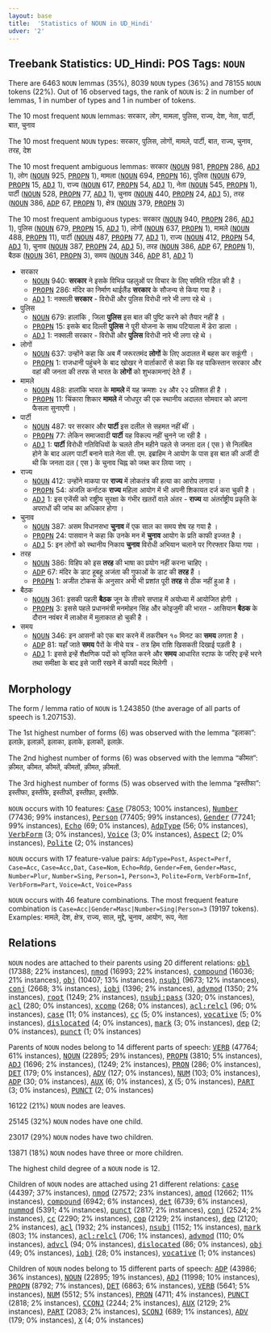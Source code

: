 ```yaml
---
layout: base
title:  'Statistics of NOUN in UD_Hindi'
udver: '2'
---
```


## Treebank Statistics: UD_Hindi: POS Tags: `NOUN`

There are 6463 `NOUN` lemmas (35%), 8039 `NOUN` types (36%) and 78155 `NOUN` tokens (22%).
Out of 16 observed tags, the rank of `NOUN` is: 2 in number of lemmas, 1 in number of types and 1 in number of tokens.

The 10 most frequent `NOUN` lemmas: सरकार, लोग, मामला, पुलिस, राज्य, देश, नेता, पार्टी, बात, चुनाव

The 10 most frequent `NOUN` types:  सरकार, पुलिस, लोगों, मामले, पार्टी, बात, राज्य, चुनाव, तरह, देश

The 10 most frequent ambiguous lemmas: सरकार (<tt><a href="hi-pos-NOUN.html">NOUN</a></tt> 981, <tt><a href="hi-pos-PROPN.html">PROPN</a></tt> 286, <tt><a href="hi-pos-ADJ.html">ADJ</a></tt> 1), लोग (<tt><a href="hi-pos-NOUN.html">NOUN</a></tt> 925, <tt><a href="hi-pos-PROPN.html">PROPN</a></tt> 1), मामला (<tt><a href="hi-pos-NOUN.html">NOUN</a></tt> 694, <tt><a href="hi-pos-PROPN.html">PROPN</a></tt> 16), पुलिस (<tt><a href="hi-pos-NOUN.html">NOUN</a></tt> 679, <tt><a href="hi-pos-PROPN.html">PROPN</a></tt> 15, <tt><a href="hi-pos-ADJ.html">ADJ</a></tt> 1), राज्य (<tt><a href="hi-pos-NOUN.html">NOUN</a></tt> 617, <tt><a href="hi-pos-PROPN.html">PROPN</a></tt> 54, <tt><a href="hi-pos-ADJ.html">ADJ</a></tt> 1), नेता (<tt><a href="hi-pos-NOUN.html">NOUN</a></tt> 545, <tt><a href="hi-pos-PROPN.html">PROPN</a></tt> 1), पार्टी (<tt><a href="hi-pos-NOUN.html">NOUN</a></tt> 528, <tt><a href="hi-pos-PROPN.html">PROPN</a></tt> 77, <tt><a href="hi-pos-ADJ.html">ADJ</a></tt> 1), चुनाव (<tt><a href="hi-pos-NOUN.html">NOUN</a></tt> 440, <tt><a href="hi-pos-PROPN.html">PROPN</a></tt> 24, <tt><a href="hi-pos-ADJ.html">ADJ</a></tt> 5), तरह (<tt><a href="hi-pos-NOUN.html">NOUN</a></tt> 386, <tt><a href="hi-pos-ADP.html">ADP</a></tt> 67, <tt><a href="hi-pos-PROPN.html">PROPN</a></tt> 1), क्षेत्र (<tt><a href="hi-pos-NOUN.html">NOUN</a></tt> 379, <tt><a href="hi-pos-PROPN.html">PROPN</a></tt> 3)

The 10 most frequent ambiguous types:  सरकार (<tt><a href="hi-pos-NOUN.html">NOUN</a></tt> 940, <tt><a href="hi-pos-PROPN.html">PROPN</a></tt> 286, <tt><a href="hi-pos-ADJ.html">ADJ</a></tt> 1), पुलिस (<tt><a href="hi-pos-NOUN.html">NOUN</a></tt> 679, <tt><a href="hi-pos-PROPN.html">PROPN</a></tt> 15, <tt><a href="hi-pos-ADJ.html">ADJ</a></tt> 1), लोगों (<tt><a href="hi-pos-NOUN.html">NOUN</a></tt> 637, <tt><a href="hi-pos-PROPN.html">PROPN</a></tt> 1), मामले (<tt><a href="hi-pos-NOUN.html">NOUN</a></tt> 488, <tt><a href="hi-pos-PROPN.html">PROPN</a></tt> 11), पार्टी (<tt><a href="hi-pos-NOUN.html">NOUN</a></tt> 487, <tt><a href="hi-pos-PROPN.html">PROPN</a></tt> 77, <tt><a href="hi-pos-ADJ.html">ADJ</a></tt> 1), राज्य (<tt><a href="hi-pos-NOUN.html">NOUN</a></tt> 412, <tt><a href="hi-pos-PROPN.html">PROPN</a></tt> 54, <tt><a href="hi-pos-ADJ.html">ADJ</a></tt> 1), चुनाव (<tt><a href="hi-pos-NOUN.html">NOUN</a></tt> 387, <tt><a href="hi-pos-PROPN.html">PROPN</a></tt> 24, <tt><a href="hi-pos-ADJ.html">ADJ</a></tt> 5), तरह (<tt><a href="hi-pos-NOUN.html">NOUN</a></tt> 386, <tt><a href="hi-pos-ADP.html">ADP</a></tt> 67, <tt><a href="hi-pos-PROPN.html">PROPN</a></tt> 1), बैठक (<tt><a href="hi-pos-NOUN.html">NOUN</a></tt> 361, <tt><a href="hi-pos-PROPN.html">PROPN</a></tt> 3), समय (<tt><a href="hi-pos-NOUN.html">NOUN</a></tt> 346, <tt><a href="hi-pos-ADP.html">ADP</a></tt> 81, <tt><a href="hi-pos-ADJ.html">ADJ</a></tt> 1)


* सरकार
  * <tt><a href="hi-pos-NOUN.html">NOUN</a></tt> 940: <b>सरकार</b> ने इसके विभिन्न पहलुओं पर विचार के लिए समिति गठित की है ।
  * <tt><a href="hi-pos-PROPN.html">PROPN</a></tt> 286: मंदिर का निर्माण थाईलैंड <b>सरकार</b> के सौजन्‍य से किया गया है ।
  * <tt><a href="hi-pos-ADJ.html">ADJ</a></tt> 1: नक्सली <b>सरकार</b> - विरोधी और पुलिस विरोधी नारे भी लगा रहे थे ।
* पुलिस
  * <tt><a href="hi-pos-NOUN.html">NOUN</a></tt> 679: हालांकि , जिला <b>पुलिस</b> इस बात की पुष्टि करने को तैयार नहीं है ।
  * <tt><a href="hi-pos-PROPN.html">PROPN</a></tt> 15: इसके बाद दिल्ली <b>पुलिस</b> ने पूरी योजना के साथ पटियाला में डेरा डाला ।
  * <tt><a href="hi-pos-ADJ.html">ADJ</a></tt> 1: नक्सली सरकार - विरोधी और <b>पुलिस</b> विरोधी नारे भी लगा रहे थे ।
* लोगों
  * <tt><a href="hi-pos-NOUN.html">NOUN</a></tt> 637: उन्होंने कहा कि अब मैं जरूरतमंद <b>लोगों</b> के लिए अदालत में बहस कर सकूंगी ।
  * <tt><a href="hi-pos-PROPN.html">PROPN</a></tt> 1: राजधानी पहुंचने के बाद खोखर ने वार्ताकारों से कहा कि वह पाकिस्तान सरकार और वहां की जनता की तरफ से भारत के <b>लोगों</b> को शुभकामनाएं देते हैं ।
* मामले
  * <tt><a href="hi-pos-NOUN.html">NOUN</a></tt> 488: हालांकि भारत के <b>मामले</b> में यह क्रमशः २४ और २२ प्रतिशत ही है ।
  * <tt><a href="hi-pos-PROPN.html">PROPN</a></tt> 11: चिंकारा शिकार <b>मामले</b> में जोधपुर की एक स्थानीय अदालत सोमवार को अपना फैसला सुनाएगी ।
* पार्टी
  * <tt><a href="hi-pos-NOUN.html">NOUN</a></tt> 487: पर सरकार और <b>पार्टी</b> इस दलील से सहमत नहीं थीं ।
  * <tt><a href="hi-pos-PROPN.html">PROPN</a></tt> 77: लेकिन समाजवादी <b>पार्टी</b> यह विकल्प नहीं चुनने जा रही है ।
  * <tt><a href="hi-pos-ADJ.html">ADJ</a></tt> 1: <b>पार्टी</b> विरोधी गतिविधियों के चलते तीन महीने पहले से जनता दल ( एस ) से निलंबित होने के बाद अलग पार्टी बनाने वाले नेता सी. एम. इब्राहिम ने आयोग के पास इस बात की अर्जी दी थी कि जनता दल ( एस ) के चुनाव चिह्न को जब्त कर लिया जाए ।
* राज्य
  * <tt><a href="hi-pos-NOUN.html">NOUN</a></tt> 412: उन्होंने माकपा पर <b>राज्य</b> में लोकतंत्र की हत्या का आरोप लगाया ।
  * <tt><a href="hi-pos-PROPN.html">PROPN</a></tt> 54: अंजलि कर्नाटक <b>राज्य</b> महिला आयोग में भी अपनी शिकायत दर्ज करा चुकी है ।
  * <tt><a href="hi-pos-ADJ.html">ADJ</a></tt> 1: इस एजेंसी को राष्ट्रीय सुरक्षा के गंभीर खतरों वाले अंतर - <b>राज्य</b> या अंतर्राष्ट्रीय प्रकृति के अपराधों की जांच का अधिकार होगा ।
* चुनाव
  * <tt><a href="hi-pos-NOUN.html">NOUN</a></tt> 387: असम विधानसभा <b>चुनाव</b> में एक साल का समय शेष रह गया है ।
  * <tt><a href="hi-pos-PROPN.html">PROPN</a></tt> 24: पासवान ने कहा कि उनके मन में <b>चुनाव</b> आयोग के प्रति काफी इज्जत है ।
  * <tt><a href="hi-pos-ADJ.html">ADJ</a></tt> 5: इन लोगों को स्थानीय निकाय <b>चुनाव</b> विरोधी अभियान चलाने पर गिरफ्तार किया गया ।
* तरह
  * <tt><a href="hi-pos-NOUN.html">NOUN</a></tt> 386: विहिप को इस <b>तरह</b> की भाषा का प्रयोग नहीं करना चाहिए ।
  * <tt><a href="hi-pos-ADP.html">ADP</a></tt> 67: मंदिर के डाट हूबहू अजंता की गुफाओं के डाट की <b>तरह</b> हैं ।
  * <tt><a href="hi-pos-PROPN.html">PROPN</a></tt> 1: अजीत टोकस के अनुसार अभी भी प्रशांत पूरी <b>तरह</b> से ठीक नहीं हुआ है ।
* बैठक
  * <tt><a href="hi-pos-NOUN.html">NOUN</a></tt> 361: इसकी पहली <b>बैठक</b> जून के तीसरे सप्ताह में अयोध्या में आयोजित होगी ।
  * <tt><a href="hi-pos-PROPN.html">PROPN</a></tt> 3: इससे पहले प्रधानमंत्री मनमोहन सिंह और कोइजुमी की भारत - आसियान <b>बैठक</b> के दौरान नवंबर में लाओस में मुलाकात हो चुकी है ।
* समय
  * <tt><a href="hi-pos-NOUN.html">NOUN</a></tt> 346: इन आसनों को एक बार करने में तकरीबन १० मिनट का <b>समय</b> लगता है ।
  * <tt><a href="hi-pos-ADP.html">ADP</a></tt> 81: यहाँ जाते <b>समय</b> पैरों के नीचे यत्र - तत्र हिम राशि खिसकती दिखाई पड़ती है ।
  * <tt><a href="hi-pos-ADJ.html">ADJ</a></tt> 1: इससे इन्हें शैक्षणिक पदों को सृजित करने और <b>समय</b> आधारित स्टाफ के जरिए इन्हें भरने तथा समीक्षा के बाद इसे जारी रखने में काफी मदद मिलेगी ।

## Morphology

The form / lemma ratio of `NOUN` is 1.243850 (the average of all parts of speech is 1.207153).

The 1st highest number of forms (6) was observed with the lemma “इलाका”: इलाक़े, इलाक़ों, इलाका, इलाके, इलाकों, इलाक़े.

The 2nd highest number of forms (6) was observed with the lemma “कीमत”: क़ीमत, कीमत, कीमतें, कीमतों, क़ीमत, क़ीमतों.

The 3rd highest number of forms (5) was observed with the lemma “इस्तीफा”: इस्तीफा, इस्तीफे, इस्तीफों, इस्तीफ़ा, इस्तीफ़े.

`NOUN` occurs with 10 features: <tt><a href="hi-feat-Case.html">Case</a></tt> (78053; 100% instances), <tt><a href="hi-feat-Number.html">Number</a></tt> (77436; 99% instances), <tt><a href="hi-feat-Person.html">Person</a></tt> (77405; 99% instances), <tt><a href="hi-feat-Gender.html">Gender</a></tt> (77241; 99% instances), <tt><a href="hi-feat-Echo.html">Echo</a></tt> (69; 0% instances), <tt><a href="hi-feat-AdpType.html">AdpType</a></tt> (56; 0% instances), <tt><a href="hi-feat-VerbForm.html">VerbForm</a></tt> (3; 0% instances), <tt><a href="hi-feat-Voice.html">Voice</a></tt> (3; 0% instances), <tt><a href="hi-feat-Aspect.html">Aspect</a></tt> (2; 0% instances), <tt><a href="hi-feat-Polite.html">Polite</a></tt> (2; 0% instances)

`NOUN` occurs with 17 feature-value pairs: `AdpType=Post`, `Aspect=Perf`, `Case=Acc`, `Case=Acc,Dat`, `Case=Nom`, `Echo=Rdp`, `Gender=Fem`, `Gender=Masc`, `Number=Plur`, `Number=Sing`, `Person=1`, `Person=3`, `Polite=Form`, `VerbForm=Inf`, `VerbForm=Part`, `Voice=Act`, `Voice=Pass`

`NOUN` occurs with 46 feature combinations.
The most frequent feature combination is `Case=Acc|Gender=Masc|Number=Sing|Person=3` (19197 tokens).
Examples: मामले, देश, क्षेत्र, राज्य, साल, मुद्दे, चुनाव, आयोग, रूप, नेता


## Relations

`NOUN` nodes are attached to their parents using 20 different relations: <tt><a href="hi-dep-obl.html">obl</a></tt> (17388; 22% instances), <tt><a href="hi-dep-nmod.html">nmod</a></tt> (16993; 22% instances), <tt><a href="hi-dep-compound.html">compound</a></tt> (16036; 21% instances), <tt><a href="hi-dep-obj.html">obj</a></tt> (10407; 13% instances), <tt><a href="hi-dep-nsubj.html">nsubj</a></tt> (9673; 12% instances), <tt><a href="hi-dep-conj.html">conj</a></tt> (2668; 3% instances), <tt><a href="hi-dep-iobj.html">iobj</a></tt> (1396; 2% instances), <tt><a href="hi-dep-advmod.html">advmod</a></tt> (1350; 2% instances), <tt><a href="hi-dep-root.html">root</a></tt> (1249; 2% instances), <tt><a href="hi-dep-nsubj-pass.html">nsubj:pass</a></tt> (320; 0% instances), <tt><a href="hi-dep-acl.html">acl</a></tt> (280; 0% instances), <tt><a href="hi-dep-xcomp.html">xcomp</a></tt> (268; 0% instances), <tt><a href="hi-dep-acl-relcl.html">acl:relcl</a></tt> (96; 0% instances), <tt><a href="hi-dep-case.html">case</a></tt> (11; 0% instances), <tt><a href="hi-dep-cc.html">cc</a></tt> (5; 0% instances), <tt><a href="hi-dep-vocative.html">vocative</a></tt> (5; 0% instances), <tt><a href="hi-dep-dislocated.html">dislocated</a></tt> (4; 0% instances), <tt><a href="hi-dep-mark.html">mark</a></tt> (3; 0% instances), <tt><a href="hi-dep-dep.html">dep</a></tt> (2; 0% instances), <tt><a href="hi-dep-punct.html">punct</a></tt> (1; 0% instances)

Parents of `NOUN` nodes belong to 14 different parts of speech: <tt><a href="hi-pos-VERB.html">VERB</a></tt> (47764; 61% instances), <tt><a href="hi-pos-NOUN.html">NOUN</a></tt> (22895; 29% instances), <tt><a href="hi-pos-PROPN.html">PROPN</a></tt> (3810; 5% instances), <tt><a href="hi-pos-ADJ.html">ADJ</a></tt> (1696; 2% instances),  (1249; 2% instances), <tt><a href="hi-pos-PRON.html">PRON</a></tt> (286; 0% instances), <tt><a href="hi-pos-DET.html">DET</a></tt> (179; 0% instances), <tt><a href="hi-pos-ADV.html">ADV</a></tt> (127; 0% instances), <tt><a href="hi-pos-NUM.html">NUM</a></tt> (103; 0% instances), <tt><a href="hi-pos-ADP.html">ADP</a></tt> (30; 0% instances), <tt><a href="hi-pos-AUX.html">AUX</a></tt> (6; 0% instances), <tt><a href="hi-pos-X.html">X</a></tt> (5; 0% instances), <tt><a href="hi-pos-PART.html">PART</a></tt> (3; 0% instances), <tt><a href="hi-pos-PUNCT.html">PUNCT</a></tt> (2; 0% instances)

16122 (21%) `NOUN` nodes are leaves.

25145 (32%) `NOUN` nodes have one child.

23017 (29%) `NOUN` nodes have two children.

13871 (18%) `NOUN` nodes have three or more children.

The highest child degree of a `NOUN` node is 12.

Children of `NOUN` nodes are attached using 21 different relations: <tt><a href="hi-dep-case.html">case</a></tt> (44397; 37% instances), <tt><a href="hi-dep-nmod.html">nmod</a></tt> (27572; 23% instances), <tt><a href="hi-dep-amod.html">amod</a></tt> (12662; 11% instances), <tt><a href="hi-dep-compound.html">compound</a></tt> (6942; 6% instances), <tt><a href="hi-dep-det.html">det</a></tt> (6739; 6% instances), <tt><a href="hi-dep-nummod.html">nummod</a></tt> (5391; 4% instances), <tt><a href="hi-dep-punct.html">punct</a></tt> (2817; 2% instances), <tt><a href="hi-dep-conj.html">conj</a></tt> (2524; 2% instances), <tt><a href="hi-dep-cc.html">cc</a></tt> (2290; 2% instances), <tt><a href="hi-dep-cop.html">cop</a></tt> (2129; 2% instances), <tt><a href="hi-dep-dep.html">dep</a></tt> (2120; 2% instances), <tt><a href="hi-dep-acl.html">acl</a></tt> (1932; 2% instances), <tt><a href="hi-dep-nsubj.html">nsubj</a></tt> (1152; 1% instances), <tt><a href="hi-dep-mark.html">mark</a></tt> (803; 1% instances), <tt><a href="hi-dep-acl-relcl.html">acl:relcl</a></tt> (706; 1% instances), <tt><a href="hi-dep-advmod.html">advmod</a></tt> (110; 0% instances), <tt><a href="hi-dep-advcl.html">advcl</a></tt> (94; 0% instances), <tt><a href="hi-dep-dislocated.html">dislocated</a></tt> (86; 0% instances), <tt><a href="hi-dep-obj.html">obj</a></tt> (49; 0% instances), <tt><a href="hi-dep-iobj.html">iobj</a></tt> (28; 0% instances), <tt><a href="hi-dep-vocative.html">vocative</a></tt> (1; 0% instances)

Children of `NOUN` nodes belong to 15 different parts of speech: <tt><a href="hi-pos-ADP.html">ADP</a></tt> (43986; 36% instances), <tt><a href="hi-pos-NOUN.html">NOUN</a></tt> (22895; 19% instances), <tt><a href="hi-pos-ADJ.html">ADJ</a></tt> (11998; 10% instances), <tt><a href="hi-pos-PROPN.html">PROPN</a></tt> (8792; 7% instances), <tt><a href="hi-pos-DET.html">DET</a></tt> (6863; 6% instances), <tt><a href="hi-pos-VERB.html">VERB</a></tt> (5641; 5% instances), <tt><a href="hi-pos-NUM.html">NUM</a></tt> (5512; 5% instances), <tt><a href="hi-pos-PRON.html">PRON</a></tt> (4711; 4% instances), <tt><a href="hi-pos-PUNCT.html">PUNCT</a></tt> (2818; 2% instances), <tt><a href="hi-pos-CCONJ.html">CCONJ</a></tt> (2244; 2% instances), <tt><a href="hi-pos-AUX.html">AUX</a></tt> (2129; 2% instances), <tt><a href="hi-pos-PART.html">PART</a></tt> (2083; 2% instances), <tt><a href="hi-pos-SCONJ.html">SCONJ</a></tt> (689; 1% instances), <tt><a href="hi-pos-ADV.html">ADV</a></tt> (179; 0% instances), <tt><a href="hi-pos-X.html">X</a></tt> (4; 0% instances)

